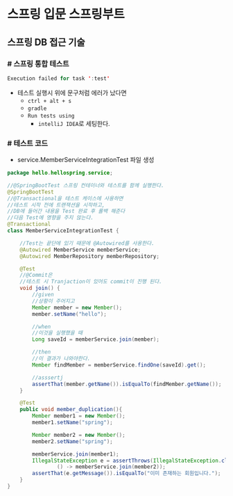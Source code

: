 # 스프링 입문 스프링부트

## 스프링 DB 접근 기술

### # 스프링 통합 테스트

```java
Execution failed for task ':test'
```

- 테스트 실행시 위에 문구처럼 에러가 났다면
  - `ctrl + alt + s`
  - `gradle`
  - `Run tests using`
    - `intelliJ IDEA`로 세팅한다.

### # 테스트 코드

- service.MemberServiceIntegrationTest 파일 생성

```java
package hello.hellospring.service;

//@SpringBootTest 스프링 컨테이너와 테스트를 함께 실행한다.
@SpringBootTest
//@Transactional을 테스트 케이스에 사용하면
//테스트 시작 전에 트랜잭션을 시작하고,
//DB에 들어간 내용을 Test 완료 후 롤백 해준다
//다음 Test에 영향을 주지 않는다.
@Transactional
class MemberServiceIntegrationTest {

    //Test는 끝단에 있기 때문에 @Autowired를 사용한다.
    @Autowired MemberService memberService;
    @Autowired MemberRepository memberRepository;

    @Test
    //@Commit은
    //테스트 시 Tranjaction이 있어도 commit이 진행 된다.
    void join() {
        //given
        //상황이 주어지고
        Member member = new Member();
        member.setName("hello");

        //when
        //이것을 실행했을 때
        Long saveId = memberService.join(member);

        //then
        //이 결과가 나와야한다.
        Member findMember = memberService.findOne(saveId).get();

        //asssertj
        assertThat(member.getName()).isEqualTo(findMember.getName());
    }

    @Test
    public void member_duplication(){
        Member member1 = new Member();
        member1.setName("spring");

        Member member2 = new Member();
        member2.setName("spring");

        memberService.join(member1);
        IllegalStateException e = assertThrows(IllegalStateException.class,
                () -> memberService.join(member2));
        assertThat(e.getMessage()).isEqualTo("이미 존재하는 회원입니다.");
    }
}
```
